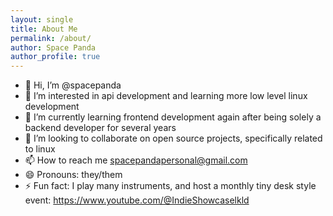 ```yaml
---
layout: single
title: About Me
permalink: /about/
author: Space Panda
author_profile: true
---
```


- 👋 Hi, I’m @spacepanda
- 👀 I’m interested in api development and learning more low level linux development
- 🌱 I’m currently learning frontend development again after being solely a backend developer for several years
- 💞️ I’m looking to collaborate on open source projects, specifically related to linux
- 📫 How to reach me spacepandapersonal@gmail.com
- 😄 Pronouns: they/them
- ⚡ Fun fact: I play many instruments, and host a monthly tiny desk style event: https://www.youtube.com/@IndieShowcaselkld

